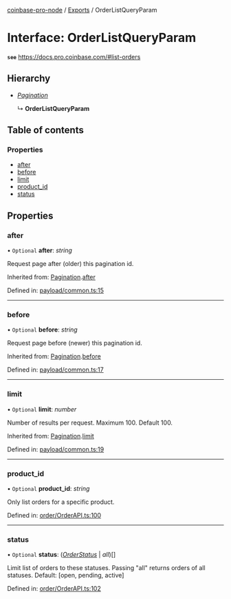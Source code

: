 [coinbase-pro-node](../README.md) / [Exports](../modules.md) / OrderListQueryParam

# Interface: OrderListQueryParam

**`see`** https://docs.pro.coinbase.com/#list-orders

## Hierarchy

* [*Pagination*](pagination.md)

  ↳ **OrderListQueryParam**

## Table of contents

### Properties

- [after](orderlistqueryparam.md#after)
- [before](orderlistqueryparam.md#before)
- [limit](orderlistqueryparam.md#limit)
- [product\_id](orderlistqueryparam.md#product_id)
- [status](orderlistqueryparam.md#status)

## Properties

### after

• `Optional` **after**: *string*

Request page after (older) this pagination id.

Inherited from: [Pagination](pagination.md).[after](pagination.md#after)

Defined in: [payload/common.ts:15](https://github.com/bennycode/coinbase-pro-node/blob/c3d8f7c/src/payload/common.ts#L15)

___

### before

• `Optional` **before**: *string*

Request page before (newer) this pagination id.

Inherited from: [Pagination](pagination.md).[before](pagination.md#before)

Defined in: [payload/common.ts:17](https://github.com/bennycode/coinbase-pro-node/blob/c3d8f7c/src/payload/common.ts#L17)

___

### limit

• `Optional` **limit**: *number*

Number of results per request. Maximum 100. Default 100.

Inherited from: [Pagination](pagination.md).[limit](pagination.md#limit)

Defined in: [payload/common.ts:19](https://github.com/bennycode/coinbase-pro-node/blob/c3d8f7c/src/payload/common.ts#L19)

___

### product\_id

• `Optional` **product\_id**: *string*

Only list orders for a specific product.

Defined in: [order/OrderAPI.ts:100](https://github.com/bennycode/coinbase-pro-node/blob/c3d8f7c/src/order/OrderAPI.ts#L100)

___

### status

• `Optional` **status**: ([*OrderStatus*](../enums/orderstatus.md) \| *all*)[]

Limit list of orders to these statuses. Passing "all" returns orders of all statuses. Default: [open, pending, active]

Defined in: [order/OrderAPI.ts:102](https://github.com/bennycode/coinbase-pro-node/blob/c3d8f7c/src/order/OrderAPI.ts#L102)
